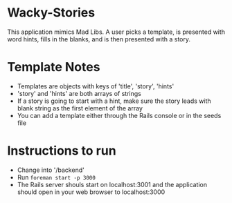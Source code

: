 # Wacky-Stories
This application mimics Mad Libs. A user picks a template, is presented with word hints, fills in the blanks, and is then presented with a story.

# Template Notes
- Templates are objects with keys of 'title', 'story', 'hints'
- 'story' and 'hints' are both arrays of strings
- If a story is going to start with a hint, make sure the story leads with blank string as the first element of the array
- You can add a template either through the Rails console or in the seeds file

# Instructions to run
- Change into '/backend'
- Run `foreman start -p 3000`
- The Rails server shouls start on localhost:3001 and the application should open in your web browser to localhost:3000